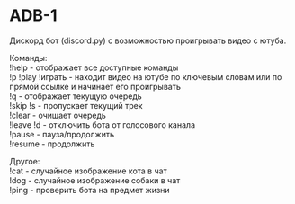 # ADB-1
Дискорд бот (discord.py) с возможностью проигрывать видео с ютуба.

Команды:  
!help - отображает все доступные команды  
!p !play !играть <keywords> - находит видео на ютубе по ключевым словам или по прямой ссылке и начинает его проигрывать  
!q - отображает текущую очередь  
!skip !s - пропускает текущий трек  
!clear - очищает очередь  
!leave !d - отключить бота от голосового канала  
!pause - пауза/продолжить  
!resume - продолжить  
  
Другое:  
!cat - случайное изображение кота в чат  
!dog - случайное изображение собаки в чат  
!ping - проверить бота на предмет жизни  
